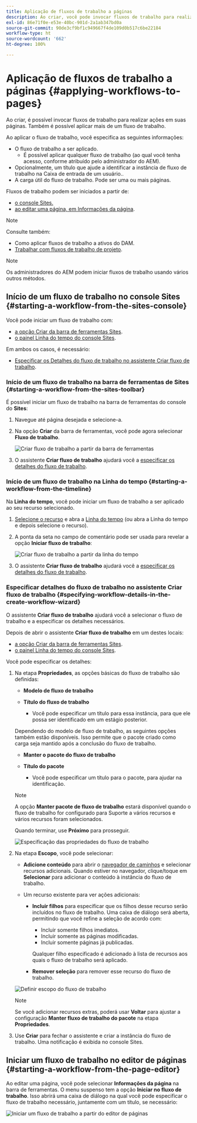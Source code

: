 ```yaml
---
title: Aplicação de fluxos de trabalho a páginas
description: Ao criar, você pode invocar fluxos de trabalho para realizar ações em suas páginas. Também é possível aplicar mais de um fluxo de trabalho.
exl-id: 86e71f0e-e53e-40bc-901d-2a1ab347bd0a
source-git-commit: 90de3cf9bf1c949667f4de109d0b517c6be22184
workflow-type: ht
source-wordcount: '662'
ht-degree: 100%

---
```


# Aplicação de fluxos de trabalho a páginas {#applying-workflows-to-pages}

Ao criar, é possível invocar fluxos de trabalho para realizar ações em suas páginas. Também é possível aplicar mais de um fluxo de trabalho.

Ao aplicar o fluxo de trabalho, você especifica as seguintes informações:

* O fluxo de trabalho a ser aplicado.
   * É possível aplicar qualquer fluxo de trabalho (ao qual você tenha acesso, conforme atribuído pelo administrador do AEM).
* Opcionalmente, um título que ajude a identificar a instância de fluxo de trabalho na Caixa de entrada de um usuário..
* A carga útil do fluxo de trabalho. Pode ser uma ou mais páginas.

Fluxos de trabalho podem ser iniciados a partir de:

* [o console Sites.](#starting-a-workflow-from-the-sites-console)
* [ao editar uma página, em Informações da página](#starting-a-workflow-from-the-page-editor).

>[!NOTE]
>
>Consulte também:
>
>* Como aplicar fluxos de trabalho a ativos do DAM.
>* [Trabalhar com fluxos de trabalho de projeto](/help/sites-cloud/authoring/projects/workflows.md).


<!-- 
>* [How to apply workflows to DAM assets](/help/assets/assets-workflow.md).
>* [Working with Project Workflows](/help/sites-cloud/authoring/projects/workflows.md).
-->

>[!NOTE]
>
>Os administradores do AEM podem iniciar fluxos de trabalho usando vários outros métodos.

<!-- 
>AEM administrators can [start workflows using several other methods](/help/sites-administering/workflows-starting.md).
-->

## Início de um fluxo de trabalho no console Sites {#starting-a-workflow-from-the-sites-console}

Você pode iniciar um fluxo de trabalho com:

* [a opção Criar da barra de ferramentas Sites](#starting-a-workflow-from-the-sites-toolbar).
* [o painel Linha do tempo do console Sites](#starting-a-workflow-from-the-timeline).

Em ambos os casos, é necessário:

* [Especificar os Detalhes do fluxo de trabalho no assistente Criar fluxo de trabalho](#specifying-workflow-details-in-the-create-workflow-wizard).

### Início de um fluxo de trabalho na barra de ferramentas de Sites {#starting-a-workflow-from-the-sites-toolbar}

É possível iniciar um fluxo de trabalho na barra de ferramentas do console do **Sites**:

1. Navegue até página desejada e selecione-a.

1. Na opção **Criar** da barra de ferramentas, você pode agora selecionar **Fluxo de trabalho**.

   ![Criar fluxo de trabalho a partir da barra de ferramentas](/help/sites-cloud/authoring/assets/workflows-create-from-toolbar.png)

1. O assistente **Criar fluxo de trabalho** ajudará você a [especificar os detalhes do fluxo de trabalho](#specifying-workflow-details-in-the-create-workflow-wizard).

### Início de um fluxo de trabalho na Linha do tempo {#starting-a-workflow-from-the-timeline}

Na **Linha do tempo**, você pode iniciar um fluxo de trabalho a ser aplicado ao seu recurso selecionado.

1. [Selecione o recurso](/help/sites-cloud/authoring/getting-started/basic-handling.md#viewing-and-selecting-resources) e abra a [Linha do tempo](/help/sites-cloud/authoring/getting-started/basic-handling.md#timeline) (ou abra a Linha do tempo e depois selecione o recurso).
1. A ponta da seta no campo de comentário pode ser usada para revelar a opção **Iniciar fluxo de trabalho**:

   ![Criar fluxo de trabalho a partir da linha do tempo](/help/sites-cloud/authoring/assets/workflows-create-from-timeline.png)

1. O assistente **Criar fluxo de trabalho** ajudará você a [especificar os detalhes do fluxo de trabalho](#specifying-workflow-details-in-the-create-workflow-wizard).

### Especificar detalhes do fluxo de trabalho no assistente Criar fluxo de trabalho {#specifying-workflow-details-in-the-create-workflow-wizard}

O assistente **Criar fluxo de trabalho** ajudará você a selecionar o fluxo de trabalho e a especificar os detalhes necessários.

Depois de abrir o assistente **Criar fluxo de trabalho** em um destes locais:

* [a opção Criar da barra de ferramentas Sites](#starting-a-workflow-from-the-sites-toolbar).
* [o painel Linha do tempo do console Sites](#starting-a-workflow-from-the-timeline).

Você pode especificar os detalhes:

1. Na etapa **Propriedades**, as opções básicas do fluxo de trabalho são definidas:

   * **Modelo de fluxo de trabalho**
   * **Título do fluxo de trabalho**

      * Você pode especificar um título para essa instância, para que ele possa ser identificado em um estágio posterior.

   Dependendo do modelo de fluxo de trabalho, as seguintes opções também estão disponíveis. Isso permite que o pacote criado como carga seja mantido após a conclusão do fluxo de trabalho.

   * **Manter o pacote do fluxo de trabalho**
   * **Título do pacote**

      * Você pode especificar um título para o pacote, para ajudar na identificação.
   >[!NOTE]
   >
   >A opção **Manter pacote de fluxo de trabalho** estará disponível quando o fluxo de trabalho for configurado para Suporte a vários recursos e vários recursos foram selecionados.

   <!--
   >The **Keep workflow package** option is available when the workflow has been configured for [Multi Resource Support](/help/sites-developing/workflows-models.md#configuring-a-workflow-for-multi-resource-support) and multiple resources have been selected.
   -->

   Quando terminar, use **Próximo** para prosseguir.

   ![Especificação das propriedades do fluxo de trabalho](/help/sites-cloud/authoring/assets/workflows-properties.png)

1. Na etapa **Escopo**, você pode selecionar:

   * **Adicione conteúdo** para abrir o [navegador de caminhos](/help/sites-cloud/authoring/fundamentals/environment-tools.md#path-browser) e selecionar recursos adicionais. Quando estiver no navegador, clique/toque em **Selecionar** para adicionar o conteúdo à instância do fluxo de trabalho.

   * Um recurso existente para ver ações adicionais:

      * **Incluir filhos** para especificar que os filhos desse recurso serão incluídos no fluxo de trabalho.
Uma caixa de diálogo será aberta, permitindo que você refine a seleção de acordo com:

         * Incluir somente filhos imediatos.
         * Incluir somente as páginas modificadas.
         * Incluir somente páginas já publicadas.

         Qualquer filho especificado é adicionado à lista de recursos aos quais o fluxo de trabalho será aplicado.

      * **Remover seleção** para remover esse recurso do fluxo de trabalho.

   ![Definir escopo do fluxo de trabalho](/help/sites-cloud/authoring/assets/workflows-scope.png)

   >[!NOTE]
   >
   >Se você adicionar recursos extras, poderá usar **Voltar** para ajustar a configuração **Manter fluxo de trabalho do pacote** na etapa **Propriedades**.

1. Use **Criar** para fechar o assistente e criar a instância do fluxo de trabalho. Uma notificação é exibida no console Sites.

## Iniciar um fluxo de trabalho no editor de páginas {#starting-a-workflow-from-the-page-editor}

Ao editar uma página, você pode selecionar **Informações da página** na barra de ferramentas. O menu suspenso tem a opção **Iniciar no fluxo de trabalho**. Isso abrirá uma caixa de diálogo na qual você pode especificar o fluxo de trabalho necessário, juntamente com um título, se necessário:

![Iniciar um fluxo de trabalho a partir do editor de páginas](/help/sites-cloud/authoring/assets/workflows-create-page-editor.png)
